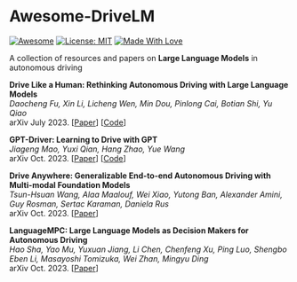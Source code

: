 # Awesome-DriveLM

[![Awesome](https://cdn.rawgit.com/sindresorhus/awesome/d7305f38d29fed78fa85652e3a63e154dd8e8829/media/badge.svg)](https://github.com/rese1f/Awesome-DriveLM) 
[![License: MIT](https://img.shields.io/badge/License-MIT-green.svg)](https://opensource.org/licenses/MIT)
[![Made With Love](https://img.shields.io/badge/Made%20With-Love-red.svg)](https://github.com/chetanraj/awesome-github-badges)

A collection of resources and papers on **Large Language Models** in autonomous driving

**Drive Like a Human: Rethinking Autonomous Driving with Large Language Models** \
*Daocheng Fu, Xin Li, Licheng Wen, Min Dou, Pinlong Cai, Botian Shi, Yu Qiao* \
arXiv July 2023. [[Paper](https://arxiv.org/abs/2307.07162)] [[Code](https://github.com/PJLab-ADG/DriveLikeAHuman)]

**GPT-Driver: Learning to Drive with GPT** \
*Jiageng Mao, Yuxi Qian, Hang Zhao, Yue Wang* \
arXiv Oct. 2023. [[Paper](https://arxiv.org/abs/2310.01415)] [[Code](https://github.com/PointsCoder/GPT-Driver)]

**Drive Anywhere: Generalizable End-to-end Autonomous Driving with Multi-modal Foundation Models** \
*Tsun-Hsuan Wang, Alaa Maalouf, Wei Xiao, Yutong Ban, Alexander Amini, Guy Rosman, Sertac Karaman, Daniela Rus* \
arXiv Oct. 2023. [[Paper](https://arxiv.org/abs/2310.17642)]

**LanguageMPC: Large Language Models as Decision Makers for Autonomous Driving** \
*Hao Sha, Yao Mu, Yuxuan Jiang, Li Chen, Chenfeng Xu, Ping Luo, Shengbo Eben Li, Masayoshi Tomizuka, Wei Zhan, Mingyu Ding* \
arXiv Oct. 2023. [[Paper](https://arxiv.org/abs/2310.03026)]
